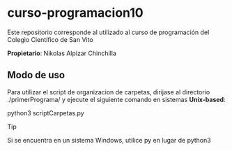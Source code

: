 # curso-programacion10
Este repositorio corresponde al utilizado al curso de programación del Colegio Científico de San Vito

__Propietario__: Nikolas Alpizar Chinchilla

## Modo de uso 

Para utilizar el script de organizacion de carpetas, dirijase al directorio ./primerPrograma/ y ejecute el siguiente comando en sistemas __Unix-based__:

python3 scriptCarpetas.py

>[!TIP]
>Si se encuentra en un sistema Windows, utilice py en lugar de python3


